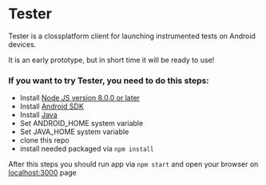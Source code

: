# Tester
Tester is a clossplatform client for launching instrumented tests on Android devices.

It is an early prototype, but in short time it will be ready to use!

### If you want to try Tester, you need to do this steps:
 - Install [Node JS version 8.0.0 or later](https://nodejs.org)
 - Install [Android SDK](https://developer.android.com/studio/)
 - Install [Java](https://java.com)
 - Set ANDROID_HOME system variable
 - Set JAVA_HOME system variable
 - clone this repo
 - install needed packaged via ```npm install```
 
 
 After this steps you should run app via ```npm start``` and open your browser on [localhost:3000](http://localhost:3000/) page
